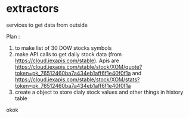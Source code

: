 # extractors
services to get data from outside

Plan :
1. to make list of 30 DOW stocks symbols
2. make API calls to get daily stock data (from https://cloud.iexapis.com/stable). Apis are https://cloud.iexapis.com/stable/stock/XOM/quote?token=pk_76512460ba7a434eb1aff6f1e40f0f1a and 
https://cloud.iexapis.com/stable/stock/XOM/stats?token=pk_76512460ba7a434eb1aff6f1e40f0f1a
3. create a object to store dialy stock values and other things in history table


okok





